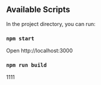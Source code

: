 ## Available Scripts

In the project directory, you can run:

### `npm start`

Open http://localhost:3000

### `npm run build`

1111